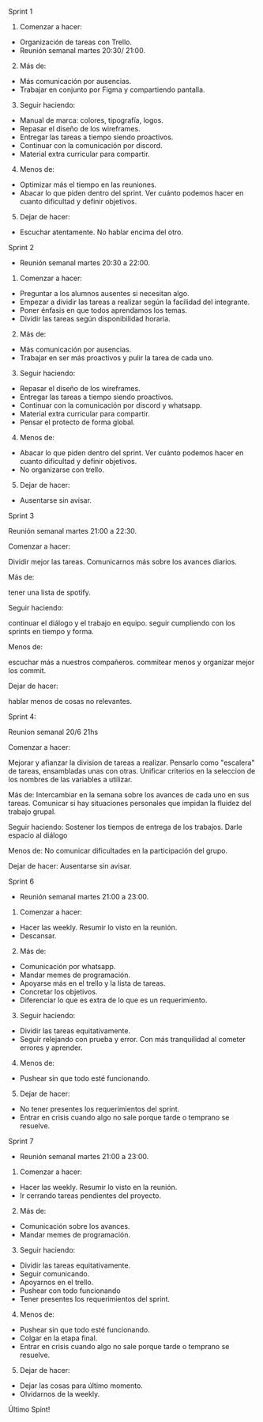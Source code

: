 Sprint 1

1. Comenzar a hacer:

- Organización de tareas con Trello.
- Reunión semanal martes 20:30/ 21:00.

2. Más de:

- Más comunicación por ausencias.
- Trabajar en conjunto por Figma y compartiendo pantalla.

3. Seguir haciendo:

- Manual de marca: colores, tipografía, logos.
- Repasar el diseño de los wireframes.
- Entregar las tareas a tiempo siendo proactivos.
- Continuar con la comunicación por discord.
- Material extra curricular para compartir.

4. Menos de:

- Optimizar más el tiempo en las reuniones.
- Abacar lo que piden dentro del sprint. Ver cuánto podemos hacer en cuanto dificultad y definir objetivos.

5. Dejar de hacer:

- Escuchar atentamente. No hablar encima del otro.

Sprint 2

- Reunión semanal martes 20:30 a 22:00.

1. Comenzar a hacer:

- Preguntar a los alumnos ausentes si necesitan algo.
- Empezar a dividir las tareas a realizar según la facilidad del integrante.
- Poner énfasis en que todos aprendamos los temas.
- Dividir las tareas según disponibilidad horaria.

2. Más de:

- Más comunicación por ausencias.
- Trabajar en ser más proactivos y pulir la tarea de cada uno.

3. Seguir haciendo:

- Repasar el diseño de los wireframes.
- Entregar las tareas a tiempo siendo proactivos.
- Continuar con la comunicación por discord y whatsapp.
- Material extra curricular para compartir.
- Pensar el protecto de forma global.

4. Menos de:

- Abacar lo que piden dentro del sprint. Ver cuánto podemos hacer en cuanto dificultad y definir objetivos.
- No organizarse con trello.

5. Dejar de hacer:

- Ausentarse sin avisar.

Sprint 3

Reunión semanal martes 21:00 a 22:30.

Comenzar a hacer:

Dividir mejor las tareas.
Comunicarnos más sobre los avances diarios.

Más de:

tener una lista de spotify.

Seguir haciendo:

continuar el diálogo y el trabajo en equipo.
seguir cumpliendo con los sprints en tiempo y forma.

Menos de:

escuchar más a nuestros compañeros.
commitear menos y organizar mejor los commit.

Dejar de hacer:

hablar menos de cosas no relevantes.

Sprint 4:

Reunion semanal 20/6 21hs

Comenzar a hacer:

Mejorar y afianzar la division de tareas a realizar. Pensarlo como "escalera" de tareas, ensambladas unas con otras. Unificar criterios en la seleccion de los nombres de las variables a utilizar.

Más de:
Intercambiar en la semana sobre los avances de cada uno en sus tareas. Comunicar si hay situaciones personales que impidan la fluidez del trabajo grupal.

Seguir haciendo:
Sostener los tiempos de entrega de los trabajos. Darle espacio al diálogo

Menos de:
No comunicar dificultades en la participación del grupo.

Dejar de hacer:
Ausentarse sin avisar.

Sprint 6

- Reunión semanal martes 21:00 a 23:00.

1. Comenzar a hacer:

- Hacer las weekly. Resumir lo visto en la reunión.
- Descansar.

2. Más de:

- Comunicación por whatsapp.
- Mandar memes de programación.
- Apoyarse más en el trello y la lista de tareas.
- Concretar los objetivos.
- Diferenciar lo que es extra de lo que es un requerimiento.

3. Seguir haciendo:

- Dividir las tareas equitativamente.
- Seguir relejando con prueba y error. Con más tranquilidad al cometer errores y aprender.

4. Menos de:

- Pushear sin que todo esté funcionando.

5. Dejar de hacer:

- No tener presentes los requerimientos del sprint.
- Entrar en crisis cuando algo no sale porque tarde o temprano se resuelve.


Sprint 7

- Reunión semanal martes 21:00 a 23:00.

1. Comenzar a hacer:

- Hacer las weekly. Resumir lo visto en la reunión.
- Ir cerrando tareas pendientes del proyecto.

2. Más de:

- Comunicación sobre los avances.
- Mandar memes de programación.

3. Seguir haciendo:

- Dividir las tareas equitativamente.
- Seguir comunicando.
- Apoyarnos en el trello.
- Pushear con todo funcionando
- Tener presentes los requerimientos del sprint.

4. Menos de:

- Pushear sin que todo esté funcionando.
- Colgar en la etapa final.
- Entrar en crisis cuando algo no sale porque tarde o temprano se resuelve.

5. Dejar de hacer:

- Dejar las cosas para último momento.
- Olvidarnos de la weekly.

Último Spint!

